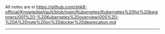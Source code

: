 
All notes are in https://github.com/shk9-official/KnowledgeVault/blob/main/Kubernetes/Kubernetes%20for%20beginners/001%20-%20Kubernetes%20overview/005%20-%20A%20note%20on%20docker%20deprecation.md


---

